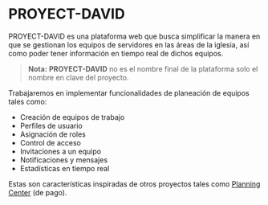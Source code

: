 # PROYECT-DAVID

PROYECT-DAVID es una plataforma web que busca simplificar la manera en que se gestionan los equipos de servidores en las áreas de la iglesia, así como poder tener información en tiempo real de dichos equipos.

> **Nota:**  **PROYECT-DAVID** no es el nombre final de la plataforma solo el nombre en clave del proyecto.

Trabajaremos en implementar funcionalidades de planeación de equipos tales como:

 - Creación de equipos de trabajo
 - Perfiles de usuario
 - Asignación de roles
 - Control de acceso
 - Invitaciones a un equipo
 - Notificaciones y mensajes
 - Estadísticas en tiempo real

Estas son características inspiradas de otros proyectos tales como [Planning Center](https://www.planningcenter.com/) (de pago).